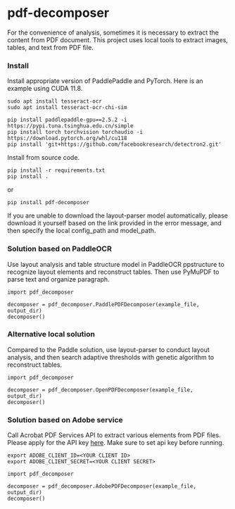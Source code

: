 # pdf-decomposer

For the convenience of analysis, sometimes it is necessary to extract the content from PDF document. 
This project uses local tools to extract images, tables, and text from PDF file.


### Install

Install appropriate version of PaddlePaddle and PyTorch. Here is an example using CUDA 11.8.
```
sudo apt install tesseract-ocr
sudo apt install tesseract-ocr-chi-sim

pip install paddlepaddle-gpu==2.5.2 -i https://pypi.tuna.tsinghua.edu.cn/simple
pip install torch torchvision torchaudio -i https://download.pytorch.org/whl/cu118
pip install 'git+https://github.com/facebookresearch/detectron2.git'
```
Install from source code.
```
pip install -r requirements.txt
pip install .
```
or
```
pip install pdf-decomposer
```

If you are unable to download the layout-parser model automatically, please download it yourself based on the link provided in the error message, and then specify the local config_path and model_path.


### Solution based on PaddleOCR

Use layout analysis and table structure model in PaddleOCR ppstructure to recognize layout elements and reconstruct tables.
Then use PyMuPDF to parse text and organize paragraph.

```
import pdf_decomposer

decomposer = pdf_decomposer.PaddlePDFDecomposer(example_file, output_dir)
decomposer()
```


### Alternative local solution

Compared to the Paddle solution, use layout-parser to conduct layout analysis,
and then search adaptive thresholds with genetic algorithm to reconstruct tables.

```
import pdf_decomposer

decomposer = pdf_decomposer.OpenPDFDecomposer(example_file, output_dir)
decomposer()
```


### Solution based on Adobe service

Call Acrobat PDF Services API to extract various elements from PDF files. 
Please apply for the API key [here](https://acrobatservices.adobe.com/dc-integration-creation-app-cdn/main.html?api=pdf-extract-api#). 
Make sure to set api key before running.

```
export ADOBE_CLIENT_ID=<YOUR CLIENT ID>
export ADOBE_CLIENT_SECRET=<YOUR CLIENT SECRET>
```

```
import pdf_decomposer

decomposer = pdf_decomposer.AdobePDFDecomposer(example_file, output_dir)
decomposer()
```
